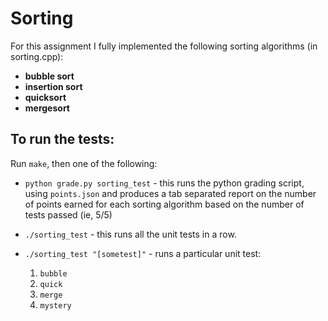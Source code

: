 # Sorting

For this assignment I fully implemented the following sorting algorithms (in sorting.cpp):

* **bubble sort** 
* **insertion sort** 
* **quicksort** 
* **mergesort** 

## To run the tests:

Run `make`, then one of the following:

* `python grade.py sorting_test` - this runs the python grading
  script, using `points.json` and produces a tab separated report on the number of points earned for each sorting algorithm based on the number of tests passed (ie, 5/5)
* `./sorting_test` - this runs all the unit tests in a row.
* `./sorting_test "[sometest]"` - runs a particular unit
  test:

    1. `bubble`
    2. `quick`
    3. `merge`
    4. `mystery`